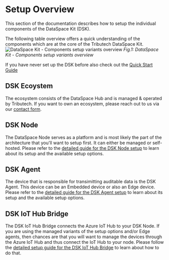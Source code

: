# Setup Overview

This section of the documentation describes how to setup the individual components of the DataSpace Kit (DSK).

The following table overview offers a quick understanding of the components which are at the core of the Tributech DataSpace Kit.
![DataSpace Kit - Components setup variants overview](img/product-setup-variants-overview.jpg)
_Fig.1: DataSpace Kit - Components setup variants overview_

If you have never set up the DSK before also check out the [Quick Start Guide](../quickstart/overview.md)

## DSK Ecoystem

The ecosystem consists of the DataSpace Hub and is managed & operated by Tributech. If you want to own an ecosystem, please reach out to us via our [contact form](https://www.tributech.io/about-us/).

## DSK Node

The DataSpace Node serves as a platform and is most likely the part of the architecture that you'll want to setup first. It can either be managed or self-hosted.
Please refer to the [detailed guide for the DSK Node setup](./node/setup-options.md) to learn about its setup and the available setup options.

## DSK Agent

The device that is responsible for transimitting auditable data is the DSK Agent. This device can be an Embedded device or also an Edge device.
Please refer to the [detailed guide for the DSK Agent setup](./agent/setup-options.md) to learn about its setup and the available setup options.

## DSK IoT Hub Bridge

The DSK IoT Hub Bridge connects the Azure IoT Hub to your DSK Node. If you are using the managed variants of the setup options and/or Edge agents, then chances are that you will want to manage the devices through the Azure IoT Hub and thus connect the IoT Hub to your node.
Please follow the [detailed setup guide for the DSK IoT Hub Bridge](./iot-hub-bridge/iot-hub-bridge.md) to learn about how to do that.
